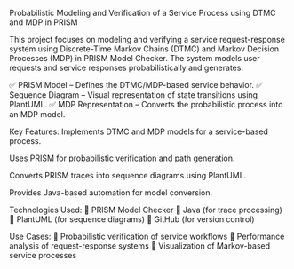 Probabilistic Modeling and Verification of a Service Process using DTMC and MDP in PRISM

This project focuses on modeling and verifying a service request-response system using Discrete-Time Markov Chains (DTMC) and Markov Decision Processes (MDP) in PRISM Model Checker. The system models user requests and service responses probabilistically and generates:

✅ PRISM Model – Defines the DTMC/MDP-based service behavior.
✅ Sequence Diagram – Visual representation of state transitions using PlantUML.
✅ MDP Representation – Converts the probabilistic process into an MDP model.

Key Features:
Implements DTMC and MDP models for a service-based process.

Uses PRISM for probabilistic verification and path generation.

Converts PRISM traces into sequence diagrams using PlantUML.

Provides Java-based automation for model conversion.

Technologies Used:
🔹 PRISM Model Checker
🔹 Java (for trace processing)
🔹 PlantUML (for sequence diagrams)
🔹 GitHub (for version control)

Use Cases:
🔹 Probabilistic verification of service workflows
🔹 Performance analysis of request-response systems
🔹 Visualization of Markov-based service processes

